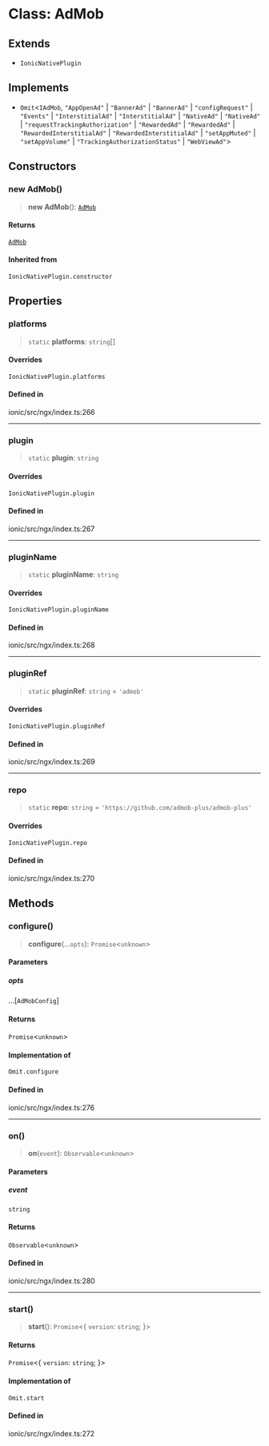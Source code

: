 # Class: AdMob

## Extends

- `IonicNativePlugin`

## Implements

- `Omit`\<`IAdMob`, `"AppOpenAd"` \| `"BannerAd"` \| `"BannerAd"` \| `"configRequest"` \| `"Events"` \| `"InterstitialAd"` \| `"InterstitialAd"` \| `"NativeAd"` \| `"NativeAd"` \| `"requestTrackingAuthorization"` \| `"RewardedAd"` \| `"RewardedAd"` \| `"RewardedInterstitialAd"` \| `"RewardedInterstitialAd"` \| `"setAppMuted"` \| `"setAppVolume"` \| `"TrackingAuthorizationStatus"` \| `"WebViewAd"`\>

## Constructors

### new AdMob()

> **new AdMob**(): [`AdMob`](AdMob.md)

#### Returns

[`AdMob`](AdMob.md)

#### Inherited from

`IonicNativePlugin.constructor`

## Properties

### platforms

> `static` **platforms**: `string`[]

#### Overrides

`IonicNativePlugin.platforms`

#### Defined in

ionic/src/ngx/index.ts:266

***

### plugin

> `static` **plugin**: `string`

#### Overrides

`IonicNativePlugin.plugin`

#### Defined in

ionic/src/ngx/index.ts:267

***

### pluginName

> `static` **pluginName**: `string`

#### Overrides

`IonicNativePlugin.pluginName`

#### Defined in

ionic/src/ngx/index.ts:268

***

### pluginRef

> `static` **pluginRef**: `string` = `'admob'`

#### Overrides

`IonicNativePlugin.pluginRef`

#### Defined in

ionic/src/ngx/index.ts:269

***

### repo

> `static` **repo**: `string` = `'https://github.com/admob-plus/admob-plus'`

#### Overrides

`IonicNativePlugin.repo`

#### Defined in

ionic/src/ngx/index.ts:270

## Methods

### configure()

> **configure**(...`opts`): `Promise`\<`unknown`\>

#### Parameters

##### opts

...[`AdMobConfig`]

#### Returns

`Promise`\<`unknown`\>

#### Implementation of

`Omit.configure`

#### Defined in

ionic/src/ngx/index.ts:276

***

### on()

> **on**(`event`): `Observable`\<`unknown`\>

#### Parameters

##### event

`string`

#### Returns

`Observable`\<`unknown`\>

#### Defined in

ionic/src/ngx/index.ts:280

***

### start()

> **start**(): `Promise`\<\{ `version`: `string`; \}\>

#### Returns

`Promise`\<\{ `version`: `string`; \}\>

#### Implementation of

`Omit.start`

#### Defined in

ionic/src/ngx/index.ts:272
